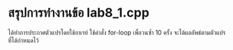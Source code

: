 # สรุปการทำงานข้อ lab8_1.cpp
ได้ทำการประกาศตัวแปรโดยใช้อาเรย์
ใช้คำสั่ง for-loop เพื่อวนซ้ำ 10 ครั้ง
จะได้ผลลัพธ์ตามตัวแปรที่ได้กำหนดไว้
